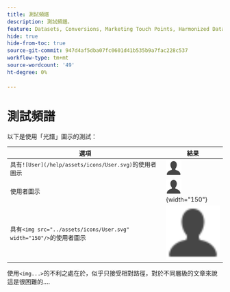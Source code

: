 ```yaml
---
title: 測試頻譜
description: 測試頻譜。
feature: Datasets, Conversions, Marketing Touch Points, Harmonized Data
hide: true
hide-from-toc: true
source-git-commit: 947d4af5dba07fc0601d41b535b9a7fac228c537
workflow-type: tm+mt
source-wordcount: '49'
ht-degree: 0%

---
```


# 測試頻譜

以下是使用「光譜」圖示的測試：

| 選項 | 結果 |
|---|---|
| 具有`![User](/help/assets/icons/User.svg)`的使用者圖示 | ![使用者](/help/assets/icons/User.svg) |
| 使用者圖示 | ![使用者](/help/assets/icons/User.svg "使用者圖示"){width="150"} |
| 具有`<img src="../assets/icons/User.svg" width="150"/>`的使用者圖示 | <img src="../assets/icons/User.svg" width="150" /> |

使用`<img...>`的不利之處在於，似乎只接受相對路徑，對於不同層級的文章來說這是很困難的....
